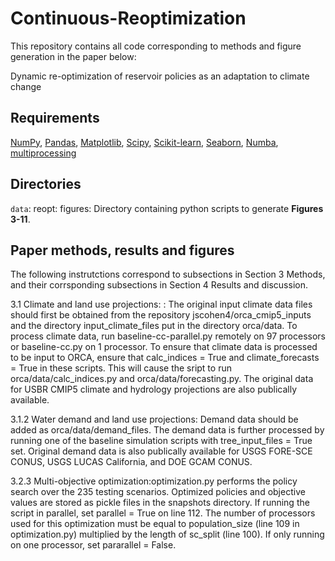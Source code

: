 # Continuous-Reoptimization
This repository contains all code corresponding to methods and figure generation in the paper below:

Dynamic re-optimization of reservoir policies as an adaptation to climate change

## Requirements
[NumPy](https://numpy.org/), [Pandas](https://pandas.pydata.org/), [Matplotlib](https://matplotlib.org/), [Scipy](https://scipy.org/), [Scikit-learn](https://scikit-learn.org/stable/), [Seaborn](https://seaborn.pydata.org/), [Numba](https://numba.pydata.org/),  [multiprocessing](https://docs.python.org/3/library/multiprocessing.html)

## Directories

``data``: 
reopt: 
figures: Directory containing python scripts to generate **Figures 3-11**.

## Paper methods, results and figures

The following instrutctions correspond to subsections in Section 3 Methods, and their corrsponding subsections in Section 4 Results and discussion.

3.1 Climate and land use projections: : The original input climate data files should first be obtained from the repository jscohen4/orca_cmip5_inputs and the directory input_climate_files put in the directory orca/data. To process climate data, run baseline-cc-parallel.py remotely on 97 processors or baseline-cc.py on 1 processor. To ensure that climate data is processed to be input to ORCA, ensure that calc_indices = True and climate_forecasts = True in these scripts. This will cause the sript to run orca/data/calc_indices.py and orca/data/forecasting.py. The original data for USBR CMIP5 climate and hydrology projections are also publically available.

3.1.2 Water demand and land use projections: Demand data should be added as orca/data/demand_files. The demand data is further processed by running one of the baseline simulation scripts with tree_input_files = True set. Original demand data is also publically available for USGS FORE-SCE CONUS, USGS LUCAS California, and DOE GCAM CONUS.

3.2.3 Multi-objective optimization:optimization.py performs the policy search over the 235 testing scenarios. Optimized policies and objective values are stored as pickle files in the snapshots directory. If running the script in parallel, set parallel = True on line 112. The number of processors used for this optimization must be equal to population_size (line 109 in optimization.py) multiplied by the length of sc_split (line 100). If only running on one processor, set pararallel = False.
